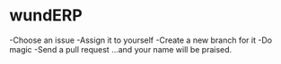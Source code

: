# wundERP

-Choose an issue
-Assign it to yourself
-Create a new branch for it
-Do magic
-Send a pull request
...and your name will be praised.
